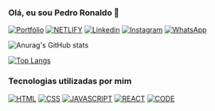  ### Olá, eu sou  Pedro Ronaldo 👋

[![Portfólio](https://img.shields.io/badge/Portfólio-000000?style=for-the-badge&logo=About.me&logoColor=green)](https://pedro-portfolio06.netlify.app/)
[![NETLIFY](https://img.shields.io/badge/Netlify-00C7B7?style=for-the-badge&logo=netlify&logoColor=white)](https://app.netlify.com/teams/pedrortc/overview)
[![Linkedin](https://img.shields.io/badge/LinkedIn-0077B5?style=for-the-badge&logo=linkedin&logoColor=white)](https://www.linkedin.com/in/pedro-ronaldo-415022248/)
[![Instagram](https://img.shields.io/badge/Instagram-E4405F?style=for-the-badge&logo=instagram&logoColor=white)](https://www.instagram.com/pedroronaldo_tec/)
[![WhatsApp](https://img.shields.io/badge/WhatsApp-25D366?style=for-the-badge&logo=whatsapp&logoColor=white)](https://api.whatsapp.com/send?phone=5585988996987)

![Anurag's GitHub stats](https://github-readme-stats.vercel.app/api?username=PedroRTC&show_icons=true&theme=merko)

[![Top Langs](https://github-readme-stats.vercel.app/api/top-langs/?username=PedroRTC&layout=compact)](https://github.com/anuraghazra/github-readme-stats)

### Tecnologias utilizadas por mim

[![HTML](https://img.shields.io/badge/HTML5-E34F26?style=for-the-badge&logo=html5&logoColor=white)]()
[![CSS](https://img.shields.io/badge/CSS3-1572B6?style=for-the-badge&logo=css3&logoColor=white)]()
[![JAVASCRIPT](https://img.shields.io/badge/JavaScript-F7DF1E?style=for-the-badge&logo=javascript&logoColor=black)]()
[![REACT](https://img.shields.io/badge/React-20232A?style=for-the-badge&logo=react&logoColor=61DAFB)]()
[![CODE](https://img.shields.io/badge/Visual_Studio_Code-0078D4?style=for-the-badge&logo=visual%20studio%20code&logoColor=white)]()



